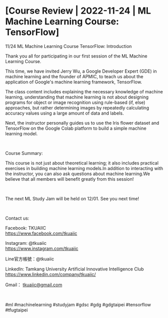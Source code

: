 # [Course Review | 2022-11-24 | ML Machine Learning Course: TensorFlow]

11/24 ML Machine Learning Course TensorFlow: Introduction

Thank you all for participating in our first session of the ML Machine Learning Course.

This time, we have invited Jerry Wu, a Google Developer Expert (GDE) in machine learning and the founder of APMIC, to teach us about the application of Google's machine learning framework, TensorFlow.

The class content includes explaining the necessary knowledge of machine learning, understanding that machine learning is not about designing programs for object or image recognition using rule-based (if, else) approaches, but rather determining images by repeatedly calculating accuracy values using a large amount of data and labels.

Next, the instructor personally guides us to use the Iris flower dataset and TensorFlow on the Google Colab platform to build a simple machine learning model.

&nbsp;

Course Summary:

This course is not just about theoretical learning; it also includes practical exercises in building machine learning models.In addition to interacting with the instructor, you can also ask questions about machine learning.We believe that all members will benefit greatly from this session!

&nbsp;

The next ML Study Jam will be held on 12/01. See you next time!

&nbsp;

Contact us:

Facebook: TKUAIIC <br />https://www.facebook.com/tkuaiic

Instagram: @tkuaiic <br />https://www.instagram.com/tkuaiic

Line官方帳號：@tkuaiic

LinkedIn: Tamkang University Artificial Innovative Intelligence Club <br />https://www.linkedin.com/company/tkuaiic/

Gmail： <tkuaiic@gmail.com>

&nbsp;

\#ml #machinelearning #studyjam #gdsc #gdg #gdgtaipei #tensorflow #tfugtaipei

